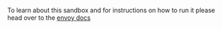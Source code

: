 To learn about this sandbox and for instructions on how to run it please head over
to the [envoy docs](https://www.envoyproxy.io/docs/envoy/latest/install/sandboxes/front_proxy)
